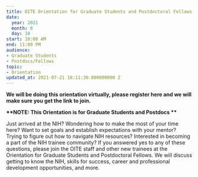 ```yaml
---
title: OITE Orientation for Graduate Students and Postdoctoral Fellows
date:
  year: 2021
  month: 8
  day: 10
start: 10:00 AM
end: 11:00 PM
audience:
- Graduate Students
- Postdocs/Fellows
topic:
- Orientation
updated_at: 2021-07-21 18:11:30.000000000 Z
---
```

**We will be doing this orientation virtually, please register here and
we will make sure you get the link to join.**

**\*\*NOTE: This Orientation is for <span>Graduate Students and Postdocs </span>\*\***

Just arrived at the NIH? Wondering how to make the most of your time
here? Want to set goals and establish expectations with your mentor?
Trying to figure out how to navigate NIH resources? Interested in
becoming a part of the NIH trainee community? If you answered yes to any
of these questions, please join the OITE staff and other new trainees at
the Orientation for Graduate Students and Postdoctoral Fellows. We will
discuss getting to know the NIH, skills for success, career and
professional development opportunities, and more.
